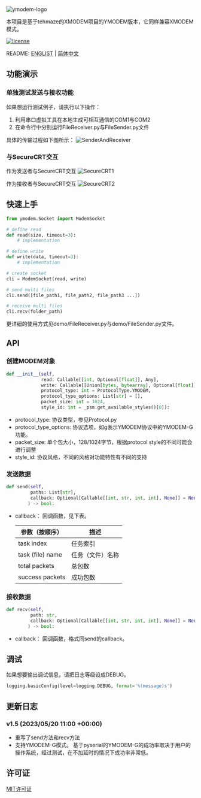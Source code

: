 ![ymodem-logo](https://raw.githubusercontent.com/alexwoo1900/ymodem/master/docs/assets/ymodem-logo.png)

本项目是基于tehmaze的XMODEM项目的YMODEM版本，它同样兼容XMODEM模式。

[![license](https://img.shields.io/github/license/mashape/apistatus.svg)](https://opensource.org/licenses/MIT)

README: [ENGLIST](https://github.com/alexwoo1900/ymodem/blob/master/README.md) | [简体中文](https://github.com/alexwoo1900/ymodem/blob/master/README_CN.md)


## 功能演示

### 单独测试发送与接收功能 

如果想运行测试例子，请执行以下操作：
1. 利用串口虚拟工具在本地生成可相互通信的COM1与COM2
2. 在命令行中分别运行FileReceiver.py与FileSender.py文件

具体的传输过程如下图所示：
![SenderAndReceiver](https://raw.githubusercontent.com/alexwoo1900/ymodem/master/docs/assets/console_test.gif)

### 与SecureCRT交互

作为发送者与SecureCRT交互
![SecureCRT1](https://raw.githubusercontent.com/alexwoo1900/ymodem/master/docs/assets/sender.gif)

作为接收者与SecureCRT交互
![SecureCRT2](https://raw.githubusercontent.com/alexwoo1900/ymodem/master/docs/assets/receiver.gif)

## 快速上手

```python
from ymodem.Socket import ModemSocket

# define read
def read(size, timeout=3):
    # implementation

# define write
def write(data, timeout=3):
    # implementation

# create socket
cli = ModemSocket(read, write)

# send multi files
cli.send([file_path1, file_path2, file_path3 ...])

# receive multi files
cli.recv(folder_path)
```

更详细的使用方式见demo/FileReceiver.py与demo/FileSender.py文件。

## API

### 创建MODEM对象

```python
def __init__(self, 
             read: Callable[[int, Optional[float]], Any], 
             write: Callable[[Union[bytes, bytearray], Optional[float]], Any], 
             protocol_type: int = ProtocolType.YMODEM, 
             protocol_type_options: List[str] = [],
             packet_size: int = 1024,
             style_id: int = _psm.get_available_styles()[0]):
```
- protocol_type: 协议类型，参见Protocol.py
- protocol_type_options: 协议选项，如g表示YMODEM协议中的YMODEM-G功能。
- packet_size: 单个包大小，128/1024字节，根据protocol style的不同可能会进行调整
- style_id: 协议风格，不同的风格对功能特性有不同的支持

### 发送数据

```python
def send(self, 
         paths: List[str], 
         callback: Optional[Callable[[int, str, int, int], None]] = None
        ) -> bool:
```
- callback： 回调函数，见下表。

    参数（按顺序） | 描述
    -|-
    task index | 任务索引
    task (file) name | 任务（文件）名称
    total packets | 总包数
    success packets | 成功包数


### 接收数据

```python
def recv(self, 
         path: str, 
         callback: Optional[Callable[[int, str, int, int], None]] = None
        ) -> bool:
```
- callback： 回调函数，格式同send的callback。

## 调试

如果想要输出调试信息，请把日志等级设成DEBUG。

```python
logging.basicConfig(level=logging.DEBUG, format='%(message)s')
```

## 更新日志
### v1.5 (2023/05/20 11:00 +00:00)

- 重写了send方法和recv方法
- 支持YMODEM-G模式。
    基于pyserial的YMODEM-G的成功率取决于用户的操作系统，经过测试，在不加延时的情况下成功率非常低。

## 许可证
[MIT许可证](https://opensource.org/licenses/MIT)